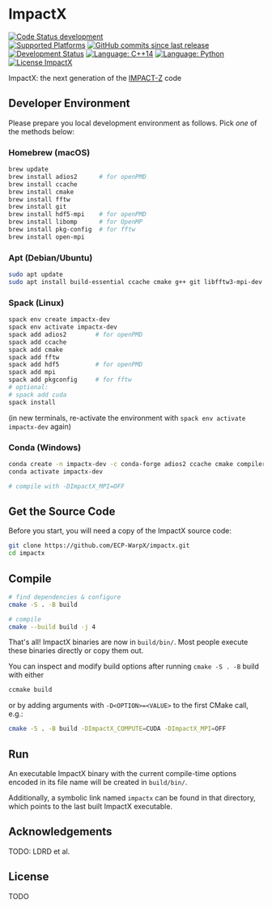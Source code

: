 # ImpactX

[![Code Status development](https://dev.azure.com/ECP-WarpX/impactx/_apis/build/status/ECP-WarpX.impactx?branchName=development)](https://dev.azure.com/ECP-WarpX/impactx/_build/latest?definitionId=1&branchName=development)  
[![Supported Platforms](https://img.shields.io/badge/platforms-linux%20|%20osx%20|%20win-blue)](https://impactx.readthedocs.io/en/latest/install/users.html)
[![GitHub commits since last release](https://img.shields.io/github/commits-since/ECP-WarpX/impactx/latest/development.svg)](https://github.com/ECP-WarpX/impactx/compare/development)
[![Development Status](https://img.shields.io/badge/development%20status-pre--alpha-orange.svg)]()
[![Language: C++14](https://img.shields.io/badge/language-C%2B%2B14-orange.svg)](https://isocpp.org/)
[![Language: Python](https://img.shields.io/badge/language-Python-orange.svg)](https://python.org/)  
[![License ImpactX](https://img.shields.io/badge/license-BSD--3--Clause--LBNL-blue.svg)](https://spdx.org/licenses/BSD-3-Clause-LBNL.html)

ImpactX: the next generation of the [IMPACT-Z](https://github.com/impact-lbl/IMPACT-Z) code

## Developer Environment

Please prepare you local development environment as follows.
Pick *one* of the methods below:

### Homebrew (macOS)

```bash
brew update
brew install adios2      # for openPMD
brew install ccache
brew install cmake
brew install fftw
brew install git
brew install hdf5-mpi    # for openPMD
brew install libomp      # for OpenMP
brew install pkg-config  # for fftw
brew install open-mpi
```

### Apt (Debian/Ubuntu)

```bash
sudo apt update
sudo apt install build-essential ccache cmake g++ git libfftw3-mpi-dev libfftw3-dev libhdf5-openmpi-dev libopenmpi-dev pkg-config python3 python3-matplotlib python3-numpy python3-scipy
```

### Spack (Linux)

```bash
spack env create impactx-dev
spack env activate impactx-dev
spack add adios2        # for openPMD
spack add ccache
spack add cmake
spack add fftw
spack add hdf5          # for openPMD
spack add mpi
spack add pkgconfig     # for fftw
# optional:
# spack add cuda
spack install
```

(in new terminals, re-activate the environment with `spack env activate impactx-dev` again)

### Conda (Windows)

```bash
conda create -n impactx-dev -c conda-forge adios2 ccache cmake compilers git hdf5 fftw matplotlib ninja
conda activate impactx-dev

# compile with -DImpactX_MPI=OFF
```

## Get the Source Code

Before you start, you will need a copy of the ImpactX source code:

```bash
git clone https://github.com/ECP-WarpX/impactx.git
cd impactx
```

## Compile

```bash
# find dependencies & configure
cmake -S . -B build

# compile
cmake --build build -j 4
```

That's all!
ImpactX binaries are now in `build/bin/`.
Most people execute these binaries directly or copy them out.

You can inspect and modify build options after running `cmake -S . -B` build with either

```bash
ccmake build
```

or by adding arguments with `-D<OPTION>=<VALUE>` to the first CMake call, e.g.:

```bash
cmake -S . -B build -DImpactX_COMPUTE=CUDA -DImpactX_MPI=OFF
```

## Run

An executable ImpactX binary with the current compile-time options encoded in its file name will be created in `build/bin/`.

Additionally, a symbolic link named `impactx` can be found in that directory, which points to the last built ImpactX executable.

## Acknowledgements

TODO: LDRD et al.

## License

TODO
